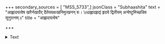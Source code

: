 +++
secondary_sources = [ "MSS_5733",]
jsonClass = "Subhaashita"
text = "आह्लादयत्वेष खरैर्नखाग्रैर् दैतेयवक्षःखनिमुत्खनन् वः।  \nप्रह्लादहृद्यं हृदये द्वितीयम् अन्वेष्टुमिच्छन्निव सूनुरत्नम्॥"
title = "आह्लादयत्वेष"

+++

<details><summary>Text</summary>

आह्लादयत्वेष खरैर्नखाग्रैर् दैतेयवक्षःखनिमुत्खनन् वः।  
प्रह्लादहृद्यं हृदये द्वितीयम् अन्वेष्टुमिच्छन्निव सूनुरत्नम्॥
</details>
